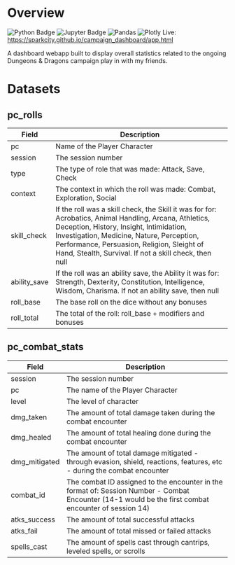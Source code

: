 # Overview
![Python Badge](https://img.shields.io/badge/Python-FFD43B?style=for-the-badge&logo=python&logoColor=blue) ![Jupyter Badge](https://img.shields.io/badge/Jupyter-F37626.svg?&style=for-the-badge&logo=Jupyter&logoColor=white) ![Pandas](https://img.shields.io/badge/pandas-%23150458.svg?style=for-the-badge&logo=pandas&logoColor=white) ![Plotly](https://img.shields.io/badge/Plotly-%233F4F75.svg?style=for-the-badge&logo=plotly&logoColor=white)
Live: https://sparkcity.github.io/campaign_dashboard/app.html

A dashboard webapp built to display overall statistics related to the ongoing Dungeons & Dragons campaign play in with my friends.

# Datasets

## pc_rolls

| Field      | Description |
| ----------- | ----------- |
| pc | Name of the Player Character |
| session | The session number |
| type | The type of role that was made: Attack, Save, Check|
| context | The context in which the roll was made: Combat, Exploration, Social |
| skill_check | If the roll was a skill check, the Skill it was for for: Acrobatics, Animal Handling, Arcana, Athletics, Deception, History, Insight, Intimidation, Investigation, Medicine, Nature, Perception, Performance, Persuasion, Religion, Sleight of Hand, Stealth, Survival. If not a skill check, then null |
| ability_save | If the roll was an ability save, the Ability it was for: Strength, Dexterity, Constitution, Intelligence, Wisdom, Charisma. If not an ability save, then null |
| roll_base | The base roll on the dice without any bonuses |
| roll_total | The total of the roll: roll_base + modifiers and bonuses |

## pc_combat_stats

| Field      | Description |
| ----------- | ----------- |
| session | The session number |
| pc | The name of the Player Character |
| level | The level of character |
| dmg_taken | The amount of total damage taken during the combat encounter |
| dmg_healed | The amount of total healing done during the combat encounter |
| dmg_mitigated | The amount of total damage mitigated - through evasion, shield, reactions, features, etc - during the combat encounter |
| combat_id | The combat ID assigned to the encounter in the format of: Session Number - Combat Encounter (14-1 would be the first combat encounter of session 14)|
| atks_success | The amount of total successful attacks |
| atks_fail | The amount of total missed or failed attacks |
| spells_cast | The amount of spells cast through cantrips, leveled spells, or scrolls |